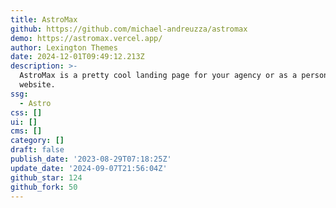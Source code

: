 ```yaml
---
title: AstroMax
github: https://github.com/michael-andreuzza/astromax
demo: https://astromax.vercel.app/
author: Lexington Themes
date: 2024-12-01T09:49:12.213Z
description: >-
  AstroMax is a pretty cool landing page for your agency or as a personal
  website.
ssg:
  - Astro
css: []
ui: []
cms: []
category: []
draft: false
publish_date: '2023-08-29T07:18:25Z'
update_date: '2024-09-07T21:56:04Z'
github_star: 124
github_fork: 50
---
```

